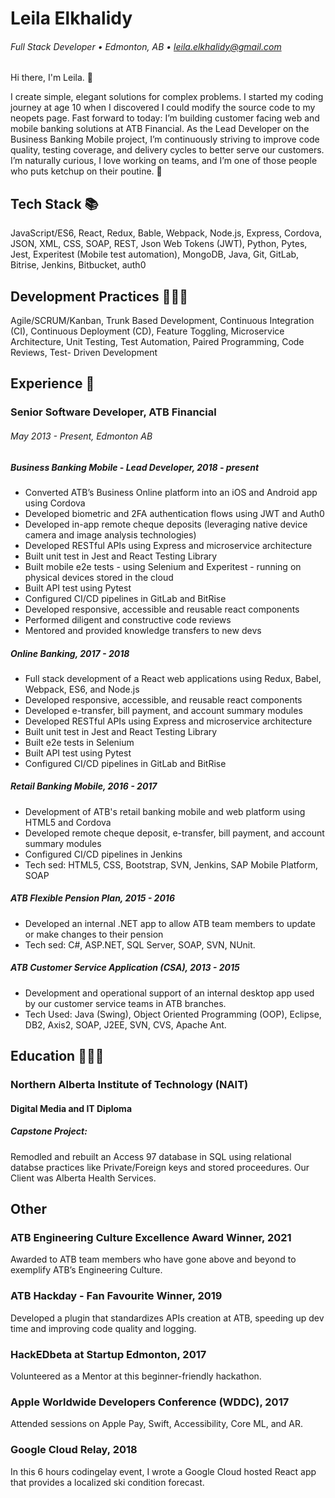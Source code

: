 # Leila Elkhalidy
###### Full Stack Developer • Edmonton, AB • leila.elkhalidy@gmail.com

Hi there, I'm Leila. 👋

I create simple, elegant solutions for complex problems. I started my coding journey at age 10 when I discovered I could modify the source code to my neopets page. Fast forward to today: I’m building customer facing web and mobile banking solutions at ATB Financial. As the Lead Developer on the Business Banking Mobile project, I’m continuously striving to improve code quality, testing coverage, and delivery cycles to better serve our customers. I’m naturally curious, I love working on teams, and I’m one of those people who puts ketchup on their poutine. 🤭
## Tech Stack 📚
JavaScript/ES6, React, Redux, Bable, Webpack, Node.js, Express, Cordova, JSON, XML, CSS, SOAP, REST, Json Web Tokens (JWT), Python, Pytes, Jest, Experitest (Mobile test automation), MongoDB, Java, Git, GitLab, Bitrise, Jenkins, Bitbucket, auth0
## Development Practices 👩🏻‍💻
Agile/SCRUM/Kanban, Trunk Based Development, Continuous Integration (CI), Continuous Deployment (CD), Feature Toggling, Microservice Architecture, Unit Testing, Test Automation, Paired Programming, Code Reviews, Test- Driven Development
## Experience 👔
### Senior Software Developer, ATB Financial
###### May 2013 - Present, Edmonton AB
##### Business Banking Mobile - Lead Developer, 2018 - present
* Converted ATB’s Business Online platform into an iOS and Android app using Cordova
* Developed biometric and 2FA authentication flows using JWT and Auth0
* Developed in-app remote cheque deposits (leveraging native device camera and image analysis technologies)
* Developed RESTful APIs using Express and microservice architecture
* Built unit test in Jest and React Testing Library
* Built mobile e2e tests - using Selenium and Experitest - running on physical devices stored in the cloud
* Built API test using Pytest
* Configured CI/CD pipelines in GitLab and BitRise
* Developed responsive, accessible and reusable react components
* Performed diligent and constructive code reviews
* Mentored and provided knowledge transfers to new devs

##### Online Banking, 2017 - 2018
* Full stack development of a React web applications using Redux, Babel, Webpack, ES6, and Node.js
* Developed responsive, accessible, and reusable react components
* Developed e-transfer, bill payment, and account summary modules
* Developed RESTful APIs using Express and microservice architecture
* Built unit test in Jest and React Testing Library
* Built e2e tests in Selenium
* Built API test using Pytest
* Configured CI/CD pipelines in GitLab and BitRise

##### Retail Banking Mobile, 2016 - 2017
* Development of ATB's retail banking mobile and web platform using HTML5 and Cordova
* Developed remote cheque deposit, e-transfer, bill payment, and account summary modules
* Configured CI/CD pipelines in Jenkins
* Tech sed: HTML5, CSS, Bootstrap, SVN, Jenkins, SAP Mobile Platform, SOAP

##### ATB Flexible Pension Plan, 2015 - 2016
* Developed an internal .NET app to allow ATB team members to update or make changes to their pension
* Tech sed: C#, ASP.NET, SQL Server, SOAP, SVN, NUnit.

##### ATB Customer Service Application (CSA), 2013 - 2015
* Development and operational support of an internal desktop app used by our customer service teams in ATB branches.
* Tech Used: Java (Swing), Object Oriented Programming (OOP), Eclipse, DB2, Axis2, SOAP, J2EE, SVN, CVS, Apache Ant.

## Education 👩🏻‍🎓
### Northern Alberta Institute of Technology (NAIT)
#### Digital Media and IT Diploma
##### Capstone Project:
Remodled and rebuilt an Access 97 database in SQL using relational databse practices like Private/Foreign keys and stored proceedures. Our Client was Alberta Health Services.
## Other
### ATB Engineering Culture Excellence Award Winner, 2021
Awarded to ATB team members who have gone above and beyond to exemplify ATB’s Engineering Culture.
### ATB Hackday - Fan Favourite Winner, 2019
Developed a plugin that standardizes APIs creation at ATB, speeding up dev time and improving code quality and logging.
### HackEDbeta at Startup Edmonton, 2017
Volunteered as a Mentor at this beginner-friendly hackathon.
### Apple Worldwide Developers Conference (WDDC), 2017
Attended sessions on Apple Pay, Swift, Accessibility, Core ML, and AR.
### Google Cloud Relay, 2018
In this 6 hours codingelay event, I wrote a Google Cloud hosted React app that provides a localized ski condition forecast.
